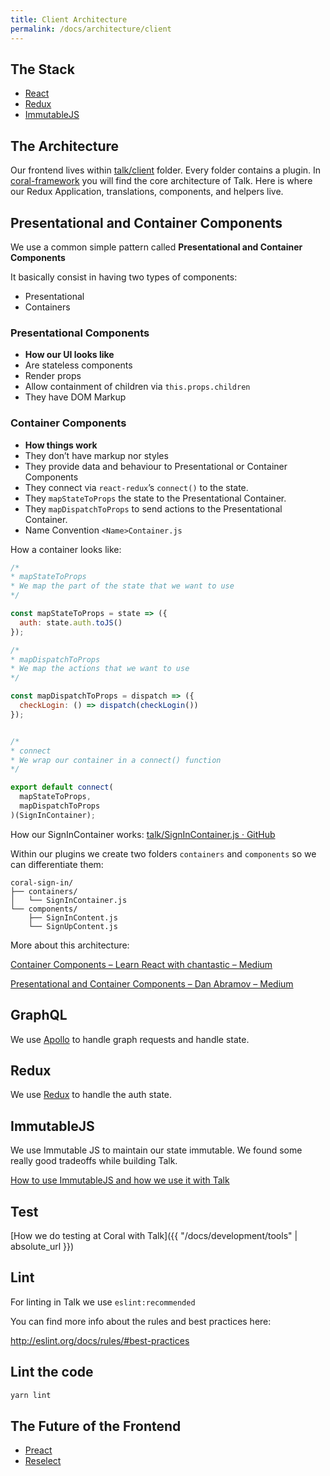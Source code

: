 ```yaml
---
title: Client Architecture
permalink: /docs/architecture/client
---
```


## The Stack
 - [React](#react)
 - [Redux](#redux)
 - [ImmutableJS](#immutablejs)


## The Architecture
Our frontend lives within [talk/client](https://github.com/coralproject/talk/tree/153193959cb4dfa5d8feaabb49811325f836ee68/client) folder. Every folder contains a plugin. In [coral-framework](https://github.com/coralproject/talk/tree/153193959cb4dfa5d8feaabb49811325f836ee68/client/coral-framework) you will find the core architecture of Talk.
Here is where our Redux Application, translations, components, and helpers live.


## Presentational and Container Components
We use a common simple pattern called
__Presentational and Container Components__

It basically consist in having two types of components:
  - Presentational
  - Containers

### Presentational Components
- __How our UI looks like__
- Are stateless components
- Render props
- Allow containment of children via `this.props.children`
- They have DOM Markup

### Container Components
* __How things work__
* They don’t have markup nor styles
* They provide data and behaviour to Presentational or Container Components
* They connect via `react-redux`’s `connect()` to the state.
* They `mapStateToProps` the state to the Presentational Container.
* They `mapDispatchToProps` to send actions to the Presentational Container.
* Name Convention `<Name>Container.js`

How a container looks like:
```js
/*
* mapStateToProps
* We map the part of the state that we want to use
*/

const mapStateToProps = state => ({
  auth: state.auth.toJS()
});

/*
* mapDispatchToProps
* We map the actions that we want to use
*/

const mapDispatchToProps = dispatch => ({
  checkLogin: () => dispatch(checkLogin())
});


/*
* connect
* We wrap our container in a connect() function
*/

export default connect(
  mapStateToProps,
  mapDispatchToProps
)(SignInContainer);
````

How our SignInContainer works: [talk/SignInContainer.js · GitHub](https://github.com/coralproject/talk/blob/153193959cb4dfa5d8feaabb49811325f836ee68/client/coral-sign-in/containers/SignInContainer.js)

Within our plugins we create two folders `containers` and `components` so we can differentiate them:
```
coral-sign-in/
├── containers/
│   └── SignInContainer.js
└── components/
    ├── SignInContent.js
    └── SignUpContent.js
```

More about this architecture:

[Container Components – Learn React with chantastic – Medium](https://medium.com/@learnreact/container-components-c0e67432e005#.w8mzgndcg)


[Presentational and Container Components – Dan Abramov – Medium](https://medium.com/@dan_abramov/smart-and-dumb-components-7ca2f9a7c7d0#.ai4ih55v3)


## GraphQL
We use [Apollo](http://www.apollodata.com/) to handle graph requests and handle state.

## Redux
We use [Redux](http://redux.js.org/) to handle the auth state.


## ImmutableJS
We use Immutable JS to maintain our state immutable.
We found some really good tradeoffs while building Talk.

[How to use ImmutableJS and how we use it with Talk](https://facebook.github.io/immutable-js/docs/#/)


## Test
[How we do testing at Coral with Talk]({{ "/docs/development/tools" | absolute_url }})


## Lint
For linting in Talk we use `eslint:recommended`

You can find more info about the rules and best practices here:

http://eslint.org/docs/rules/#best-practices

## Lint the code
```js
yarn lint
```


## The Future of the Frontend
- [Preact](https://github.com/developit/preact)
- [Reselect](https://github.com/reactjs/reselect)
